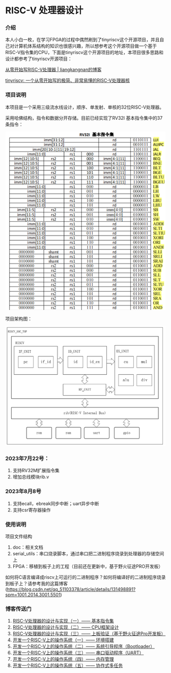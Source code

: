 # RISC-V 处理器设计

### 介绍

本人小白一枚，在学习FPGA的过程中偶然刷到了tinyriscv这个开源项目，并且自己对计算机体系结构的知识也很感兴趣，所以想参考这个开源项目做一个基于RISC-V指令集的CPU，下面是tinyriscv这个开源项目的地址，本项目很多思路和设计都参考了tinyriscv开源项目：

[从零开始写RISC-V处理器 | liangkangnan的博客](https://liangkangnan.gitee.io/2020/04/29/%E4%BB%8E%E9%9B%B6%E5%BC%80%E5%A7%8B%E5%86%99RISC-V%E5%A4%84%E7%90%86%E5%99%A8/)

[tinyriscv: 一个从零开始写的极简、非常易懂的RISC-V处理器核](https://gitee.com/liangkangnan/tinyriscv#https://gitee.com/liangkangnan/tinyriscv_vivado)

### 项目说明
本项目是一个采用三级流水线设计，顺序、单发射、单核的32位RISC-V处理器。

采用哈佛结构，指令和数据分开存储。目前已经实现了RV32I 基本指令集中的37条指令：

![](./doc/img/image1.png)

项目架构图：

![](./doc/img/image2.png)

### 2023年7月22号：
1. 支持RV32M扩展指令集
2. 增加总线模块rib.v
### 2023年8月8号
1. 支持ecall，ebreak同步中断；uart异步中断
2. 支持csr寄存器操作

### 使用说明
项目文件结构
1.  doc：相关文档
2.  serial_utils：串口烧录脚本，通过串口把二进制程序烧录到处理器的存储空间上
3.  FPGA：移植到板子上的工程（目前还在更新中，基于野火征途PRO开发板）
   
如何将C语言编译成riscv上可运行的二进制程序？如何将编译好的二进制程序烧录到板子上？请参考我的这篇博客(https://blog.csdn.net/qq_51103378/article/details/131498891?spm=1001.2014.3001.5501)
### 博客传送门

1.  [RISC-V处理器的设计与实现（一）—— 基本指令集](https://blog.csdn.net/qq_51103378/article/details/131201501?spm=1001.2014.3001.5501)
2.  [RISC-V处理器的设计与实现（二）—— CPU框架设计](https://blog.csdn.net/qq_51103378/article/details/131383341?spm=1001.2014.3001.5501)
3.  [RISC-V处理器的设计与实现（三）—— 上板验证（基于野火征途Pro开发板）](https://blog.csdn.net/qq_51103378/article/details/131430334?spm=1001.2014.3001.5502)
4.  [开发一个RISC-V上的操作系统（一）—— 环境搭建](https://blog.csdn.net/qq_51103378/article/details/131498891?spm=1001.2014.3001.5501)
5.  [开发一个RISC-V上的操作系统（二）—— 系统引导程序（Bootloader）](https://blog.csdn.net/qq_51103378/article/details/131873548?spm=1001.2014.3001.5502)
6.  [开发一个RISC-V上的操作系统（三）—— 串口驱动程序（UART）](https://blog.csdn.net/qq_51103378/article/details/131881330?spm=1001.2014.3001.5501)
7.  [开发一个RISC-V上的操作系统（四）—— 内存管理](https://blog.csdn.net/qq_51103378/article/details/131991535?spm=1001.2014.3001.5502)
8.  [开发一个RISC-V上的操作系统（五）—— 协作式多任务](https://blog.csdn.net/qq_51103378/article/details/132003445?spm=1001.2014.3001.5502)
